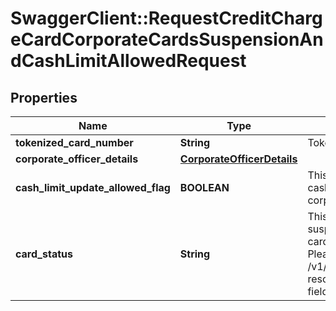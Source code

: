 # SwaggerClient::RequestCreditChargeCardCorporateCardsSuspensionAndCashLimitAllowedRequest

## Properties
Name | Type | Description | Notes
------------ | ------------- | ------------- | -------------
**tokenized_card_number** | **String** | Tokenized card number | 
**corporate_officer_details** | [**CorporateOfficerDetails**](CorporateOfficerDetails.md) |  | [optional] 
**cash_limit_update_allowed_flag** | **BOOLEAN** | This field is used to indicate whether cash withdrawal is allowed for the corporate card | [optional] 
**card_status** | **String** | This field is used to indicate whether to  suspend or unsuspend the corporate card.This is a reference data field. Please use /v1/utilities/referenceData/{cardStatus} resource to get possible values of this field with descriptions | [optional] 

